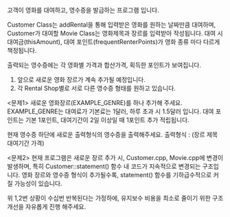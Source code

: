 고객이 영화를 대여하고, 영수증을 발급하는 프로그램 입니다.

Customer Class는 addRental을 통해 입력받은 영화를 원하는 날짜만큼 대여하며,
Customer가 대여할 Movie Class는 영화제목과 장르를 입력받아 작성됩니다.
대여 시 대여금(thisAmount), 대여 포인트(frequentRenterPoints)가 영화 종류 마다 다르게 책정됩니다.

출력되는 영수증에는 각 영화별 가격과 합산가격, 획득한 포인트가 보여집니다.


1. 앞으로 새로운 영화 장르가 계속 추가될 예정입니다.
2. 각 Rental Shop별로 서로 다른 영수증 형태를 원하고 있습니다.


<문제1>
새로운 영화장르(EXAMPLE_GENRE)를 하나 추가해 주세요.
EXAMPLE_GENRE는 대여료가 기본료는 1달러, 하루 초과 시 1.5달러 입니다. 
대여 포인트는 기본 1포인트, 대여기간이 2일 이상일 때 1포인트 추가 적립됩니다.

현재 영수증 하단에 새로운 출력형식의 영수증을 출력해주세요.
출력형식 : (장르 제목 대여기간 가격)

<문제2>
현재 프로그램은 새로운 장르 추가 시,  Customer.cpp, Movie.cpp에 변경이 발생하며, 
특히 Customer::statement() 함수 내 코드가 지속적으로 변경되는 구조입니다. 
영화 장르와 영수증 형식이 추가될수록, statement() 함수를 기하급수적으로 커질 가능성이 있습니다.

위 1,2번 상황이 수십번 반복된다는 가정하에,
유지보수 비용을 최소로 줄이기 위한 구조개선을 자유롭게 진행 해주세요.